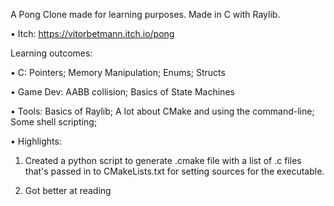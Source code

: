 A Pong Clone made for learning purposes. Made in C with Raylib.



• Itch: https://vitorbetmann.itch.io/pong



Learning outcomes:

• C: Pointers; Memory Manipulation; Enums; Structs

• Game Dev: AABB collision; Basics of State Machines

• Tools: Basics of Raylib; A lot about CMake and using the command-line; Some shell scripting; 



• Highlights:

1. Created a python script to generate .cmake file with a list of .c files that's passed in to CMakeLists.txt for setting sources for the executable.

2. Got better at reading 
